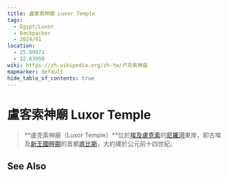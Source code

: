 ```yaml
---
title: 盧客索神廟 Luxor Temple
tags:
  - Egypt/Luxor
  - Backpacker
  - 2024/01
location:
  - 25.69971
  - 32.63950
wiki: https://zh.wikipedia.org/zh-tw/卢克索神庙
mapmarker: default
hide_table_of_contents: true
---
```


盧客索神廟 Luxor Temple
=========================

> **盧克索神廟（Luxor Temple）**位於[埃及](https://zh.wikipedia.org/wiki/%E5%9F%83%E5%8F%8A "埃及")[盧克索](https://zh.wikipedia.org/wiki/%E5%8D%A2%E5%85%8B%E7%B4%A2 "盧克索")的[尼羅河](https://zh.wikipedia.org/wiki/%E5%B0%BC%E7%BD%97%E6%B2%B3 "尼羅河")東岸，即古埃及[新王國時期](https://zh.wikipedia.org/wiki/%E6%96%B0%E7%8E%8B%E5%9C%8B%E6%99%82%E6%9C%9F "新王國時期")的首都[底比斯](https://zh.wikipedia.org/wiki/%E5%BA%95%E6%AF%94%E6%96%AF_(%E5%9F%83%E5%8F%8A) "底比斯 (埃及)")，大約建於公元前十四世紀。

See Also
--------
